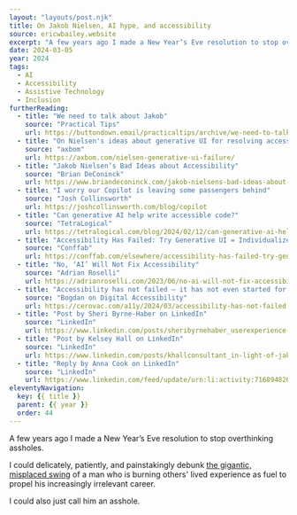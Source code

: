 ```yaml
---
layout: "layouts/post.njk"
title: On Jakob Nielsen, AI hype, and accessibility
source: ericwbailey.website
excerpt: "A few years ago I made a New Year’s Eve resolution to stop overthinking assholes"
date: 2024-03-05
year: 2024
tags:
  - AI
  - Accessibility
  - Assistive Technology
  - Inclusion
furtherReading:
  - title: "We need to talk about Jakob"
    source: "Practical Tips"
    url: https://buttondown.email/practicaltips/archive/we-need-to-talk-about-jakob/
  - title: "On Nielsen's ideas about generative UI for resolving accessibility"
    source: "axbom"
    url: https://axbom.com/nielsen-generative-ui-failure/
  - title: "Jakob Nielsen’s Bad Ideas about Accessibility"
    source: "Brian DeConinck"
    url: https://www.briandeconinck.com/jakob-nielsens-bad-ideas-about-accessibility/
  - title: "I worry our Copilot is leaving some passengers behind"
    source: "Josh Collinsworth"
    url: https://joshcollinsworth.com/blog/copilot
  - title: "Can generative AI help write accessible code?"
    source: "TetraLogical"
    url: https://tetralogical.com/blog/2024/02/12/can-generative-ai-help-write-accessible-code/
  - title: "Accessibility Has Failed: Try Generative UI = Individualized UX "
    source: "Conffab"
    url: https://conffab.com/elsewhere/accessibility-has-failed-try-generative-ui-individualized-ux/
  - title: "No, ‘AI’ Will Not Fix Accessibility"
    source: "Adrian Roselli"
    url: https://adrianroselli.com/2023/06/no-ai-will-not-fix-accessibility.html
  - title: "Accessibility has not failed – it has not even started for real"
    source: "Bogdan on Digital Accessibility"
    url: https://cerovac.com/a11y/2024/03/accessibility-has-not-failed-it-has-not-even-started-for-real/
  - title: "Post by Sheri Byrne-Haber on LinkedIn"
    source: "LinkedIn"
    url: https://www.linkedin.com/posts/sheribyrnehaber_userexperience-artificialintelligence-accessibility-activity-7169454946420011008-Ucee/
  - title: "Post by Kelsey Hall on LinkedIn"
    source: "LinkedIn"
    url: https://www.linkedin.com/posts/khallconsultant_in-light-of-jakob-nielsens-fallacy-riddled-activity-7169685050794459137-X0Ns/
  - title: "Reply by Anna Cook on LinkedIn"
    source: "LinkedIn"
    url: https://www.linkedin.com/feed/update/urn:li:activity:7168948269396471808?commentUrn=urn%3Ali%3Acomment%3A%28activity%3A7168948269396471808%2C7169084473538437120%29&dashCommentUrn=urn%3Ali%3Afsd_comment%3A%287169084473538437120%2Curn%3Ali%3Aactivity%3A7168948269396471808%29
eleventyNavigation:
  key: {{ title }}
  parent: {{ year }}
  order: 44
---
```


A few years ago I made a New Year’s Eve resolution to stop overthinking assholes.

I could delicately, patiently, and painstakingly debunk [the gigantic, misplaced swing](https://jakobnielsenphd.substack.com/p/accessibility-generative-ui) of a man who is burning others' lived experience as fuel to propel his increasingly irrelevant career.

I could also just call him an asshole.
